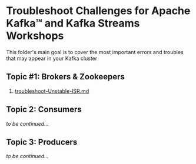 # Troubleshoot Challenges for Apache Kafka™ and Kafka Streams Workshops

This folder's main goal is to cover the most important errors and troubles that may appear in your Kafka cluster

## Topic #1: Brokers & Zookeepers
1. [troubleshoot-Unstable-ISR.md](https://github.com/jaceklaskowski/kafka-workshop/blob/master/exercises/troubleshoot/troubleshoot-Unstable-ISR.md)

## Topic 2: Consumers
*to be continued...*
## Topic 3: Producers
*to be continued...*